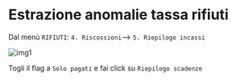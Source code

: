 # Estrazione anomalie tassa rifiuti 
Dal menù `RIFIUTI`: `4. Riscossioni`--> `5. Riepilogo incassi` 

![img1](https://user-images.githubusercontent.com/7601546/133889345-b803bf12-ef06-4ef4-ad67-707dca2f5c8d.png)

Togli il flag a `Solo pagati` e fai click su `Riepilogo scadenze`

